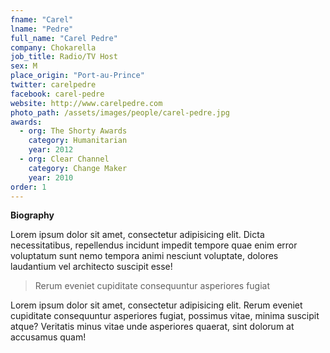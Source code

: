 ```yaml
---
fname: "Carel"
lname: "Pedre"
full_name: "Carel Pedre"
company: Chokarella
job_title: Radio/TV Host
sex: M
place_origin: "Port-au-Prince"
twitter: carelpedre
facebook: carel-pedre
website: http://www.carelpedre.com
photo_path: /assets/images/people/carel-pedre.jpg
awards:
  - org: The Shorty Awards
    category: Humanitarian
    year: 2012
  - org: Clear Channel
    category: Change Maker
    year: 2010
order: 1
---
```

**Biography**

Lorem ipsum dolor sit amet, consectetur adipisicing elit. Dicta necessitatibus, repellendus incidunt impedit tempore quae enim error voluptatum sunt nemo tempora animi nesciunt voluptate, dolores laudantium vel architecto suscipit esse!

> Rerum eveniet cupiditate consequuntur asperiores fugiat

Lorem ipsum dolor sit amet, consectetur adipisicing elit. Rerum eveniet cupiditate consequuntur asperiores fugiat, possimus vitae, minima suscipit atque? Veritatis minus vitae unde asperiores quaerat, sint dolorum at accusamus quam!
